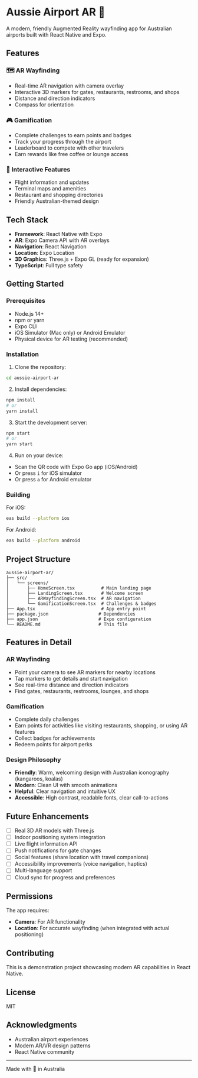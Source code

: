 # Aussie Airport AR 🦘

A modern, friendly Augmented Reality wayfinding app for Australian airports built with React Native and Expo.

## Features

### 🗺️ AR Wayfinding
- Real-time AR navigation with camera overlay
- Interactive 3D markers for gates, restaurants, restrooms, and shops
- Distance and direction indicators
- Compass for orientation

### 🎮 Gamification
- Complete challenges to earn points and badges
- Track your progress through the airport
- Leaderboard to compete with other travelers
- Earn rewards like free coffee or lounge access

### 📱 Interactive Features
- Flight information and updates
- Terminal maps and amenities
- Restaurant and shopping directories
- Friendly Australian-themed design

## Tech Stack

- **Framework**: React Native with Expo
- **AR**: Expo Camera API with AR overlays
- **Navigation**: React Navigation
- **Location**: Expo Location
- **3D Graphics**: Three.js + Expo GL (ready for expansion)
- **TypeScript**: Full type safety

## Getting Started

### Prerequisites

- Node.js 14+ 
- npm or yarn
- Expo CLI
- iOS Simulator (Mac only) or Android Emulator
- Physical device for AR testing (recommended)

### Installation

1. Clone the repository:
```bash
cd aussie-airport-ar
```

2. Install dependencies:
```bash
npm install
# or
yarn install
```

3. Start the development server:
```bash
npm start
# or
yarn start
```

4. Run on your device:
- Scan the QR code with Expo Go app (iOS/Android)
- Or press `i` for iOS simulator
- Or press `a` for Android emulator

### Building

For iOS:
```bash
eas build --platform ios
```

For Android:
```bash
eas build --platform android
```

## Project Structure

```
aussie-airport-ar/
├── src/
│   └── screens/
│       ├── HomeScreen.tsx          # Main landing page
│       ├── LandingScreen.tsx       # Welcome screen
│       ├── ARWayfindingScreen.tsx  # AR navigation
│       └── GamificationScreen.tsx  # Challenges & badges
├── App.tsx                         # App entry point
├── package.json                   # Dependencies
├── app.json                       # Expo configuration
└── README.md                      # This file
```

## Features in Detail

### AR Wayfinding
- Point your camera to see AR markers for nearby locations
- Tap markers to get details and start navigation
- See real-time distance and direction indicators
- Find gates, restaurants, restrooms, lounges, and shops

### Gamification
- Complete daily challenges
- Earn points for activities like visiting restaurants, shopping, or using AR features
- Collect badges for achievements
- Redeem points for airport perks

### Design Philosophy
- **Friendly**: Warm, welcoming design with Australian iconography (kangaroos, koalas)
- **Modern**: Clean UI with smooth animations
- **Helpful**: Clear navigation and intuitive UX
- **Accessible**: High contrast, readable fonts, clear call-to-actions

## Future Enhancements

- [ ] Real 3D AR models with Three.js
- [ ] Indoor positioning system integration
- [ ] Live flight information API
- [ ] Push notifications for gate changes
- [ ] Social features (share location with travel companions)
- [ ] Accessibility improvements (voice navigation, haptics)
- [ ] Multi-language support
- [ ] Cloud sync for progress and preferences

## Permissions

The app requires:
- **Camera**: For AR functionality
- **Location**: For accurate wayfinding (when integrated with actual positioning)

## Contributing

This is a demonstration project showcasing modern AR capabilities in React Native.

## License

MIT

## Acknowledgments

- Australian airport experiences
- Modern AR/VR design patterns
- React Native community

---

Made with 💙 in Australia

